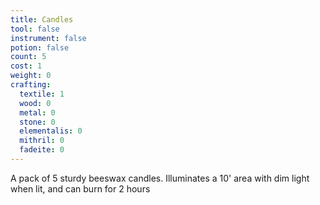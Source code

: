 ```yaml
---
title: Candles
tool: false
instrument: false
potion: false
count: 5
cost: 1
weight: 0
crafting:
  textile: 1
  wood: 0
  metal: 0
  stone: 0
  elementalis: 0
  mithril: 0
  fadeite: 0
---
```


A pack of 5 sturdy beeswax candles. Illuminates a 10' area with dim light when lit, and can burn for 2 hours

